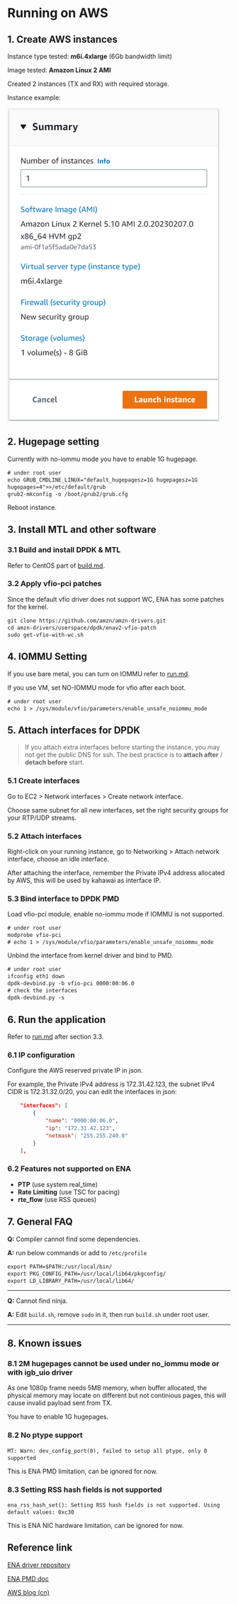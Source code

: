 # Running on AWS

## 1. Create AWS instances

Instance type tested: **m6i.4xlarge** (6Gb bandwidth limit)

Image tested: **Amazon Linux 2 AMI**

Created 2 instances (TX and RX) with required storage.

Instance example:

![instance](png/instance.png)

## 2. Hugepage setting

Currently with no-iommu mode you have to enable 1G hugepage.

```shell
# under root user
echo GRUB_CMDLINE_LINUX="default_hugepagesz=1G hugepagesz=1G hugepages=4">>/etc/default/grub
grub2-mkconfig -o /boot/grub2/grub.cfg
```

Reboot instance.

## 3. Install MTL and other software

### 3.1 Build and install DPDK & MTL

Refer to CentOS part of [build.md](./build.md).

### 3.2 Apply vfio-pci patches

Since the default vfio driver does not support WC, ENA has some patches for the kernel.

```shell
git clone https://github.com/amzn/amzn-drivers.git
cd amzn-drivers/userspace/dpdk/enav2-vfio-patch
sudo get-vfio-with-wc.sh
```

## 4. IOMMU Setting

If you use bare metal, you can turn on IOMMU refer to [run.md](./run.md).

If you use VM, set NO-IOMMU mode for vfio after each boot.

```shell
# under root user
echo 1 > /sys/module/vfio/parameters/enable_unsafe_noiommu_mode
```

## 5. Attach interfaces for DPDK

> If you attach extra interfaces before starting the instance, you may not get the public DNS for ssh. The best practice is to **attach after** / **detach before** start.

### 5.1 Create interfaces

Go to  EC2 > Network interfaces > Create network interface.

Choose same subnet for all new interfaces, set the right security groups for your RTP/UDP streams.

### 5.2 Attach interfaces

Right-click on your running instance, go to Networking > Attach network interface, choose an idle interface.

After attaching the interface, remember the Private IPv4 address allocated by AWS, this will be used by kahawai as interface IP.

### 5.3 Bind interface to DPDK PMD

Load vfio-pci module, enable no-iommu mode if IOMMU is not supported.

```shell
# under root user
modprobe vfio-pci
# echo 1 > /sys/module/vfio/parameters/enable_unsafe_noiommu_mode
```

Unbind the interface from kernel driver and bind to PMD.

```shell
# under root user
ifconfig eth1 down
dpdk-devbind.py -b vfio-pci 0000:00:06.0
# check the interfaces
dpdk-devbind.py -s
```

## 6. Run the application

Refer to [run.md](./run.md) after section 3.3.

### 6.1 IP configuration

Configure the AWS reserved private IP in json.

For example, the Private IPv4 address is 172.31.42.123, the subnet IPv4 CIDR is 172.31.32.0/20, you can edit the interfaces in json:

```json
    "interfaces": [
        {
            "name": "0000:00:06.0",
            "ip": "172.31.42.123",
            "netmask": "255.255.240.0"
        }
    ],
```

### 6.2 Features not supported on ENA

* **PTP** (use system real_time)
* **Rate Limiting** (use TSC for pacing)
* **rte_flow** (use RSS queues)

## 7. General FAQ

**Q:** Compiler cannot find some dependencies.

**A:** run below commands or add to `/etc/profile`

```shell
export PATH=$PATH:/usr/local/bin/
export PKG_CONFIG_PATH=/usr/local/lib64/pkgconfig/
export LD_LIBRARY_PATH=/usr/local/lib64/
```

---

**Q:** Cannot find ninja.

**A:** Edit `build.sh`, remove `sudo` in it, then run `build.sh` under root user.

---

## 8. Known issues

### 8.1 2M hugepages cannot be used under no_iommu mode or with igb_uio driver

As one 1080p frame needs 5MB memory, when buffer allocated, the physical memory may locate on different but not continious pages, this will cause invalid payload sent from TX.

You have to enable 1G hugepages.

### 8.2 No ptype support

```shell
MT: Warn: dev_config_port(0), failed to setup all ptype, only 0 supported
```

This is ENA PMD limitation, can be ignored for now.

### 8.3 Setting RSS hash fields is not supported

```shell
ena_rss_hash_set(): Setting RSS hash fields is not supported. Using default values: 0xc30
```

This is ENA NIC hardware limitation, can be ignored for now.

## Reference link

[ENA driver repository](https://github.com/amzn/amzn-drivers/tree/master/userspace/dpdk)

[ENA PMD doc](https://doc.dpdk.org/guides/nics/ena.html)

[AWS blog (cn)](https://www.infoq.cn/article/EcQFplTWfdrvumULjo9t)
